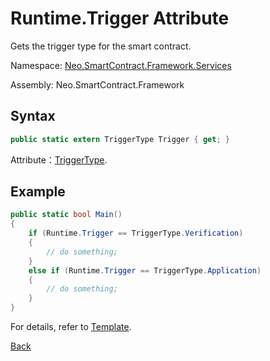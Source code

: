 # Runtime.Trigger Attribute

Gets the trigger type for the smart contract. 

Namespace: [Neo.SmartContract.Framework.Services](../../services.md)

Assembly: Neo.SmartContract.Framework

## Syntax

```c#
public static extern TriggerType Trigger { get; }
```

Attribute：[TriggerType](../TriggerType.md).

## Example

```c#
public static bool Main()
{
    if (Runtime.Trigger == TriggerType.Verification)
    {
        // do something;
    }
    else if (Runtime.Trigger == TriggerType.Application)
    {
        // do something;
    }
}
```

For details, refer to [Template](https://github.com/neo-project/examples/blob/master/csharp/ICO_Template/ICO_Template.cs).



[Back](../Runtime.md)